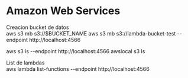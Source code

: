 # Amazon Web Services

Creacion bucket de datos  
aws s3 mb s3://$BUCKET_NAME
aws s3 mb s3://lambda-bucket-test --endpoint http://localhost:4566

aws s3 ls --endpoint http://localhost:4566
awslocal s3 ls

List de lambdas  
aws lambda list-functions --endpoint http://localhost:4566


